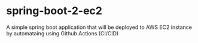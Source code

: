 # spring-boot-2-ec2
A simple spring boot application that will be deployed to AWS EC2 instance by automataing using Github Actions (CI/CID)
